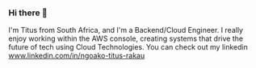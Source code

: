 ### Hi there 👋

I'm Titus from South Africa, and I'm a Backend/Cloud Engineer. I really enjoy working within the AWS console, creating systems that drive the future of tech using Cloud Technologies. You can check out my linkedin www.linkedin.com/in/ngoako-titus-rakau
